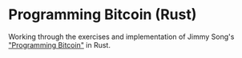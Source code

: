 # Programming Bitcoin (Rust)

Working through the exercises and implementation of Jimmy Song's
["Programming Bitcoin"](https://learning.oreilly.com/library/view/programming-bitcoin/9781492031482/) in Rust. 
